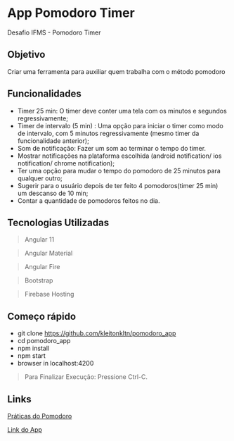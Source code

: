 # App Pomodoro Timer 
Desafio IFMS - Pomodoro Timer

## Objetivo
Criar uma ferramenta para auxiliar quem trabalha com o método pomodoro 


## Funcionalidades
- Timer 25 min: O timer deve conter uma tela com os minutos e segundos regressivamente;
- Timer de intervalo (5 min) : Uma opção para iniciar o timer como modo de intervalo, com 5 minutos regressivamente (mesmo timer da funcionalidade anterior);
- Som de notificação:  Fazer um som ao terminar o tempo do timer.
- Mostrar notificações na plataforma escolhida (android notification/ ios notification/ chrome notification);
- Ter uma opção para mudar o tempo do pomodoro de 25 minutos para qualquer outro;
- Sugerir para o usuário depois de ter feito 4 pomodoros(timer 25 min) um descanso de  10 min;
- Contar a quantidade de pomodoros feitos no dia.

## Tecnologias Utilizadas

> Angular 11

> Angular Material

> Angular Fire

> Bootstrap

> Firebase Hosting

## Começo rápido

- git clone https://github.com/kleitonkltn/pomodoro_app
- cd pomodoro_app
- npm install
- npm start
- browser in localhost:4200

> Para Finalizar Execução: Pressione Ctrl-C.

## Links
[Práticas do Pomodoro]( https://www.wikiwand.com/pt/T%C3%A9cnica_pomodoro)

[Link do App](https://app-pomodoro-timer.web.app/)

